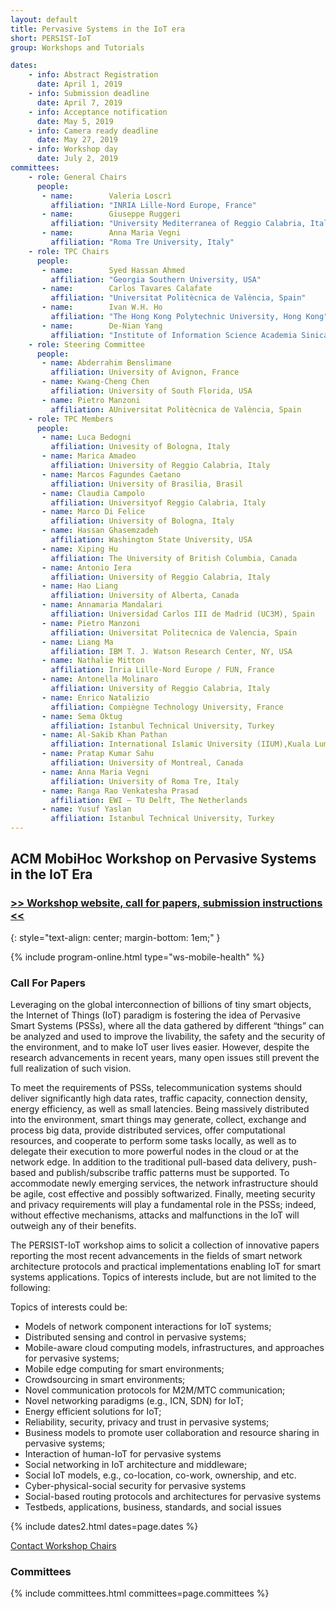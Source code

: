 ```yaml
---
layout: default
title: Pervasive Systems in the IoT era
short: PERSIST-IoT
group: Workshops and Tutorials

dates:
    - info: Abstract Registration
      date: April 1, 2019
    - info: Submission deadline
      date: April 7, 2019
    - info: Acceptance notification
      date: May 5, 2019
    - info: Camera ready deadline
      date: May 27, 2019
    - info: Workshop day
      date: July 2, 2019
committees:
    - role: General Chairs
      people:
       - name:        Valeria Loscrì 
         affiliation: "INRIA Lille-Nord Europe, France"
       - name:        Giuseppe Ruggeri 
         affiliation: "University Mediterranea of Reggio Calabria, Italy"
       - name:        Anna Maria Vegni  
         affiliation: "Roma Tre University, Italy"
    - role: TPC Chairs
      people:
       - name:        Syed Hassan Ahmed  
         affiliation: "Georgia Southern University, USA"
       - name:        Carlos Tavares Calafate 
         affiliation: "Universitat Politècnica de València, Spain"
       - name:        Ivan W.H. Ho  
         affiliation: "The Hong Kong Polytechnic University, Hong Kong"
       - name:        De-Nian Yang 
         affiliation: "Institute of Information Science Academia Sinica, Taiwan"
    - role: Steering Committee
      people:
       - name: Abderrahim Benslimane 
         affiliation: University of Avignon, France
       - name: Kwang-Cheng Chen 
         affiliation: University of South Florida, USA
       - name: Pietro Manzoni 
         affiliation: AUniversitat Politècnica de València, Spain
    - role: TPC Members
      people:
       - name: Luca Bedogni 
         affiliation: Univesity of Bologna, Italy
       - name: Marica Amadeo  
         affiliation: University of Reggio Calabria, Italy
       - name: Marcos Fagundes Caetano 
         affiliation: University of Brasilia, Brasil
       - name: Claudia Campolo 
         affiliation: Universityof Reggio Calabria, Italy
       - name: Marco Di Felice 
         affiliation: University of Bologna, Italy
       - name: Hassan Ghasemzadeh 
         affiliation: Washington State University, USA
       - name: Xiping Hu 
         affiliation: The University of British Columbia, Canada
       - name: Antonio Iera 
         affiliation: University of Reggio Calabria, Italy
       - name: Hao Liang 
         affiliation: University of Alberta, Canada
       - name: Annamaria Mandalari 
         affiliation: Universidad Carlos III de Madrid (UC3M), Spain
       - name: Pietro Manzoni 
         affiliation: Universitat Politecnica de Valencia, Spain
       - name: Liang Ma 
         affiliation: IBM T. J. Watson Research Center, NY, USA
       - name: Nathalie Mitton 
         affiliation: Inria Lille-Nord Europe / FUN, France
       - name: Antonella Molinaro 
         affiliation: University of Reggio Calabria, Italy
       - name: Enrico Natalizio 
         affiliation: Compiègne Technology University, France
       - name: Sema Oktug 
         affiliation: Istanbul Technical University, Turkey
       - name: Al-Sakib Khan Pathan 
         affiliation: International Islamic University (IIUM),Kuala Lumpur, Malaysia
       - name: Pratap Kumar Sahu 
         affiliation: University of Montreal, Canada
       - name: Anna Maria Vegni 
         affiliation: University of Roma Tre, Italy
       - name: Ranga Rao Venkatesha Prasad 
         affiliation: EWI – TU Delft, The Netherlands
       - name: Yusuf Yaslan
         affiliation: Istanbul Technical University, Turkey
---
```


## ACM MobiHoc Workshop on Pervasive Systems in the IoT Era

### [>> Workshop website, call for papers, submission instructions <<](http://www.grc.upv.es/persist-iot2019/program/)
{: style="text-align: center; margin-bottom: 1em;" }


{% include program-online.html type="ws-mobile-health" %}

### Call For Papers

Leveraging on the global interconnection of billions of tiny smart objects, the Internet of Things (IoT) paradigm is fostering the idea of Pervasive Smart Systems (PSSs), where all the data gathered by different “things” can be analyzed and used to improve the livability, the safety and the security of the environment, and to make IoT user lives easier. However, despite the research advancements in recent years, many open issues still prevent the full realization of such vision.

To meet the requirements of PSSs, telecommunication systems should deliver significantly high data rates, traffic capacity, connection density, energy efficiency, as well as small latencies. Being massively distributed into the environment, smart things may generate, collect, exchange and process big data, provide distributed services, offer computational resources, and cooperate to perform some tasks locally, as well as to delegate their execution to more powerful nodes in the cloud or at the network edge. In addition to the traditional pull-based data delivery, push-based and publish/subscribe traffic patterns must be supported. To accommodate newly emerging services, the network infrastructure should be agile, cost effective and possibly softwarized. Finally, meeting security and privacy requirements will play a fundamental role in the PSSs; indeed, without effective mechanisms, attacks and malfunctions in the IoT will outweigh any of their benefits. 

The PERSIST-IoT workshop aims to solicit a collection of innovative papers reporting the most recent advancements in the fields of smart network architecture protocols and practical implementations enabling IoT for smart systems applications. Topics of interests include, but are not limited to the following:

Topics of interests could be:
- Models of network component interactions for IoT systems;
- Distributed sensing and control in pervasive systems;
- Mobile-aware cloud computing models, infrastructures, and approaches for pervasive systems;
- Mobile edge computing for smart environments;
- Crowdsourcing in smart environments;
- Novel communication protocols for M2M/MTC communication;
- Novel networking paradigms (e.g., ICN, SDN) for IoT;
- Energy efficient solutions for IoT;
- Reliability, security, privacy and trust in pervasive systems;
- Business models to promote user collaboration and resource sharing in pervasive systems;
- Interaction of human-IoT for pervasive systems
- Social networking in IoT architecture and middleware;
- Social IoT models, e.g., co-location, co-work, ownership, and etc.
- Cyber-physical-social security for pervasive systems
- Social-based routing protocols and architectures for pervasive systems
- Testbeds, applications, business, standards, and social issues


{% include dates2.html dates=page.dates %}

<div class="row">
  <div class="col-sm-6 col-sm-offset-3">
    <a href="mailto:{% for person in page.committees[0].people %}{% if person.email and person.email != "" %}{% unless forloop.first %},{% endunless %}{{ person.email }}{% endif %}{% endfor %}?subject=[{{ page.short }}]" class="btn btn-primary btn-block" role="button">Contact Workshop Chairs</a>
  </div>
</div>


### Committees

{% include committees.html committees=page.committees %}
